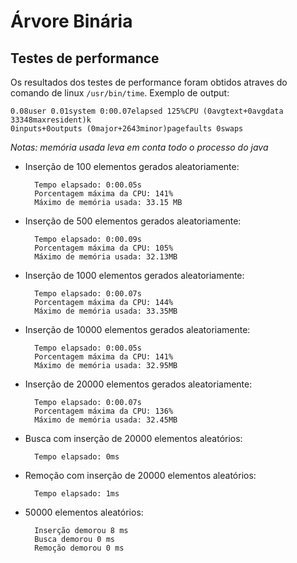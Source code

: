 # Árvore Binária

## Testes de performance

Os resultados dos testes de performance foram obtidos atraves do comando
de linux `/usr/bin/time`. Exemplo de output:

    0.08user 0.01system 0:00.07elapsed 125%CPU (0avgtext+0avgdata 33348maxresident)k
    0inputs+0outputs (0major+2643minor)pagefaults 0swaps

_Notas: memória usada leva em conta todo o processo do java_

- Inserção de 100 elementos gerados aleatoriamente:

        Tempo elapsado: 0:00.05s
        Porcentagem máxima da CPU: 141%
        Máximo de memória usada: 33.15 MB

- Inserção de 500 elementos gerados aleatoriamente:

        Tempo elapsado: 0:00.09s
        Porcentagem máxima da CPU: 105%
        Máximo de memória usada: 32.13MB

- Inserção de 1000 elementos gerados aleatoriamente:

        Tempo elapsado: 0:00.07s
        Porcentagem máxima da CPU: 144%
        Máximo de memória usada: 33.35MB

- Inserção de 10000 elementos gerados aleatoriamente:

        Tempo elapsado: 0:00.05s
        Porcentagem máxima da CPU: 141%
        Máximo de memória usada: 32.95MB

- Inserção de 20000 elementos gerados aleatoriamente:

        Tempo elapsado: 0:00.07s
        Porcentagem máxima da CPU: 136%
        Máximo de memória usada: 32.45MB

- Busca com inserção de 20000 elementos aleatórios:

        Tempo elapsado: 0ms

- Remoção com inserção de 20000 elementos aleatórios:

        Tempo elapsado: 1ms

- 50000 elementos aleatórios:

        Inserção demorou 8 ms
        Busca demorou 0 ms
        Remoção demorou 0 ms
